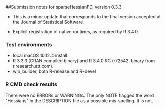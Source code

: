 ##Submission notes for sparseHessianFD, version 0.3.3

- This is a minor update that corresponds to the final version
accepted at the Journal of Statistical Software.

- Explicit registration of native routines, as required by R 3.4.0.

### Test environments

-  local macOS 10.12.4 install
-  R 3.3.3 (CRAN compiled binary) and R 3.4.0 RC  (r72542, binary from r.research.att.com).
-  win_builder, both R-release and R-devel

### R CMD check results

There were no ERRORs or WARNINGs. The only NOTE flagged the word
"Hessians" in the DESCRIPTION file as a possible mis-spelling. It is not.

